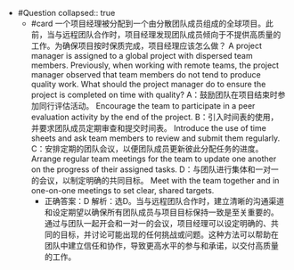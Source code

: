- #Question
  collapsed:: true
	- #card 一个项目经理被分配到一个由分散团队成员组成的全球项目。此前，当与远程团队合作时，项目经理发现团队成员倾向于不提供高质量的工作。为确保项目按时保质完成，项目经理应该怎么做？
	  A project manager is assigned to a global project with dispersed team members. Previously, when working with remote teams, the project manager observed that team members do not tend to produce quality work. What should the project manager do to ensure the project is completed on time with quality?
	  A：鼓励团队在项目结束时参加同行评估活动。 Encourage the team to participate in a peer evaluation activity by the end of the project.
	  B：引入时间表的使用，并要求团队成员定期审查和提交时间表。 Introduce the use of time sheets and ask team members to review and submit them regularly.
	  C：安排定期的团队会议，以便团队成员更新彼此分配任务的进度。 Arrange regular team meetings for the team to update one another on the progress of their assigned tasks.
	  D：与团队进行集体和一对一的会议，以制定明确的共同目标。 Meet with the team together and in one-on-one meetings to set clear, shared targets.
		- 正确答案：D
		  解析：选D。当与远程团队合作时，建立清晰的沟通渠道和设定期望以确保所有团队成员与项目目标保持一致是至关重要的。通过与团队一起开会和一对一的会议，项目经理可以设定明确的、共同的目标，并讨论可能出现的任何挑战或问题。这种方法可以帮助在团队中建立信任和协作，导致更高水平的参与和承诺，以交付高质量的工作。